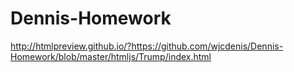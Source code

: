 # Dennis-Homework
http://htmlpreview.github.io/?https://github.com/wjcdenis/Dennis-Homework/blob/master/htmljs/Trump/index.html
